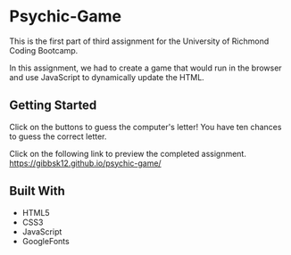 # Psychic-Game
This is the first part of third assignment for the University of Richmond Coding Bootcamp.

In this assignment, we had to create a game that would run in the browser and use JavaScript to dynamically update the HTML.

## Getting Started
Click on the buttons to guess the computer's letter! You have ten chances to guess the correct letter. 

Click on the following link to preview the completed assignment.
https://gibbsk12.github.io/psychic-game/

## Built With

* HTML5
* CSS3
* JavaScript 
* GoogleFonts 